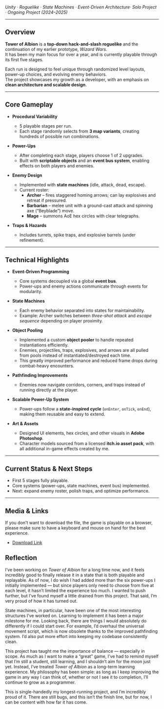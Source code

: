 *Unity · Roguelike · State Machines · Event-Driven Architecture· Solo Project · Ongoing Project (2024–2025)*  

---

## Overview  
**Tower of Albion** is a **top-down hack-and-slash roguelike** and the continuation of my earlier prototype, *Wizard Wars*.  
It has been my main focus for over a year, and is currently playable through its first five stages.  

Each run is designed to feel unique through randomized level layouts, power-up choices, and evolving enemy behaviors.  
The project showcases my growth as a developer, with an emphasis on **clean architecture and scalable design**.  

---

## Core Gameplay  
- **Procedural Variability**  
  - 5 playable stages per run.  
  - Each stage randomly selects from **3 map variants**, creating hundreds of possible run combinations.  

- **Power-Ups**  
  - After completing each stage, players choose 1 of 2 upgrades.  
  - Built with **scriptable objects** and an **event bus system**, enabling effects on both players and enemies.  

- **Enemy Design**  
  - Implemented with **state machines** (idle, attack, dead, escape).  
  - Current roster:  
    - **Archer** – fires staggered homing arrows; can lay explosives and retreat if pressured.  
    - **Barbarian** – melee unit with a ground-cast attack and spinning axe (“Beyblade”) move.  
    - **Mage** – summons AoE hex circles with clear telegraphs.  

- **Traps & Hazards**  
  - Includes turrets, spike traps, and explosive barrels (under refinement).  

---

## Technical Highlights  
- **Event-Driven Programming**  
  - Core systems decoupled via a global **event bus**.  
  - Power-ups and enemy actions communicate through events for modularity.  

- **State Machines**  
  - Each enemy behavior separated into states for maintainability.  
  - Example: Archer switches between *three-shot attack* and *escape sequence* depending on player proximity.  

- **Object Pooling**  
  - Implemented a custom **object pooler** to handle repeated instantiations efficiently.  
  - Enemies, projectiles, traps, explosives, and arrows are all pulled from pools instead of instantiated/destroyed each time.  
  - This greatly improved performance and reduced frame drops during combat-heavy encounters. 

- **Pathfinding Improvements**  
  - Enemies now navigate corridors, corners, and traps instead of running directly at the player.  

- **Scalable Power-Up System**  
  - Power-ups follow a **state-inspired cycle** (`onEnter`, `onTick`, `onEnd`), making them reusable and easy to extend.   

- **Art & Assets**  
  - Designed UI elements, hex circles, and other visuals in **Adobe Photoshop**.  
  - Character models sourced from a licensed **itch.io asset pack**, with all additional in-game effects created by me.  
 

---

## Current Status & Next Steps  
- First 5 stages fully playable.  
- Core systems (power-ups, state machines, event bus) implemented.  
- Next: expand enemy roster, polish traps, and optimize performance.  

---

## Media & Links 
If you don't want to download the file, the game is playable on a browser, please make sure to have a keyboard and mouse on hand for the best experience.
- [Download Link](https://avanlian.itch.io/the-tower-of-albion)

## Reflection  
I’ve been working on *Tower of Albion* for a long time now, and it feels incredibly good to finally release it in a state that is both playable and replayable. As of now, I do wish I had added more than the six power-ups I initially implemented — but since players only need to choose from five at each level, it hasn’t limited the experience too much. I wanted to push further, but I’ve found myself a little drained from this project. That said, I’m very proud of how it has turned out.  

State machines, in particular, have been one of the most interesting structures I’ve worked on. Learning to implement it has been a major milestone for me. Looking back, there are things I would absolutely do differently if I could start over. For example, I’d overhaul the universal movement script, which is now obsolete thanks to the improved pathfinding system. I’d also put more effort into keeping my codebase consistently clean. 

This project has taught me the importance of balance — especially in scope. As much as I want to make a “great” game, I’ve had to remind myself that I’m still a student, still learning, and I shouldn’t aim for the moon just yet. Instead, I’ve treated *Tower of Albion* as a long-term learning experience. My philosophy has been simple: as long as I keep improving the game in any way I can think of, whether or not I see it to completion, I’ll continue to grow as a programmer.  

This is single-handedly my longest-running project, and I’m incredibly proud of it. There are still bugs, and this isn’t the finish line, but for now, I can be content with how far it has come.  
 

